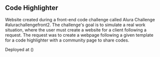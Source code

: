 ## Code Highlighter 

Website created during a front-end code challenge called Alura Challenge #alurachallengefront2. The challenge's goal is to simulate a real work situation, where the user must create a website for a client following a request. The request was to create a webpage following a given template for a code highlighter with a community page to share codes. 

Deployed at ()
